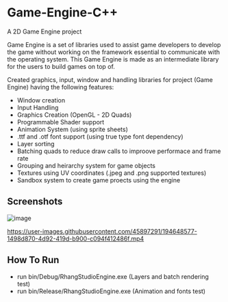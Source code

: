 # Game-Engine-C++
A 2D Game Engine project

Game Engine is a set of libraries used to assist game developers to develop the game without working on the framework essential to communicate with the operating system. 
This Game Engine is made as an intermediate library for the users to build games on top of.

Created graphics, input, window and handling libraries for project (Game Engine) having the following features: 
- Window creation
- Input Handling
- Graphics Creation (OpenGL - 2D Quads)
- Programmable Shader support
- Animation System (using sprite sheets)
- .ttf and .otf font support (using true type font dependency)
- Layer sorting
- Batching quads to reduce draw calls to improove performace and frame rate
- Grouping and heirarchy system for game objects
- Textures using UV coordinates (.jpeg and .png supported textures)
- Sandbox system to create game proects using the engine

## Screenshots
![image](https://user-images.githubusercontent.com/45897291/194648083-e1d52f09-5c0c-4d63-b314-01d7ef6a53bd.png)

https://user-images.githubusercontent.com/45897291/194648577-1498d870-4d92-419d-b900-c094f412486f.mp4

## How To Run
- run bin/Debug/RhangStudioEngine.exe (Layers and batch rendering test)
- run bin/Release/RhangStudioEngine.exe (Animation and fonts test)
